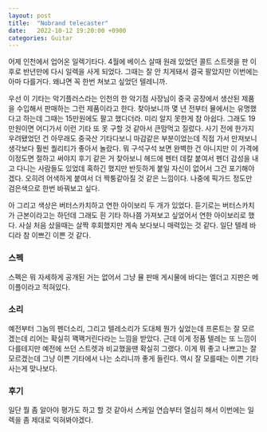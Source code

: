 ```yaml
---
layout: post
title:  "Nobrand telecaster"
date:   2022-10-12 19:20:00 +0900
categories: Guitar
---
```

어제 인천에서 업어온 일렉기타다. 4월에 베이스 살때 원래 있었던 콜트 스트렛을 판 이후로 반년만에 다시 일렉을 사게 되었다. 그때는 잘 안 치게돼서 결국 팔았지만 이번에는 아마 다를거다. 왜냐면 꼭 한번 쳐보고 싶었던 텔레니까.

우선 이 기타는 악기플러스라는 인천의 한 악기점 사장님이 중국 공장에서 생산된 제품을 수입해서 판매하는 그런 제품이라고 한다. 찾아보니까 몇 년 전부터 뮬에서는 유명했다고 하는데 그때는 15만원에도 팔고 했다더라. 미리 알지 못한게 참 아쉽다.
그래도 19만원이면 어디가서 이런 기타 또 못 구할 것 같아서 큰맘먹고 질렀다. 사기 전에 한가지 우려됐었던 건 아무래도 중국산 기타다보니 마감같은 부분이었는데 직접 가서 만져보니 생각보다 훨씬 퀄리티가 좋아서 놀랐다. 뭐 구석구석 보면 완벽한 건 아니지만 이 가격에 이정도면 절하고 써야지
후기 같은 거 찾아보니 헤드에 펜터 데칼 붙여서 펜더 감성을 내고 다니는 사람들도 있었데 혹하긴 했지만 반듯하게 붙일 자신이 없어서 그건 포기해야겠다. 오히려 어색하게 붙여서 더 짝퉁같아질 것 같은 느낌이다. 나중에 픽가드 정도만 검은색으로 한번 바꿔보고 싶다.

아 그리고 색상은 버터스카치하고 연한 아이보리 두 개가 있었다. 듣기로는 버터스카치가 근본이라고는 하던데 그래도 흰 기타 하나쯤 가져보고 싶었어서 연한 아이보리로 했다. 사실 처음 샀을때는 살짝 후회했지만 계속 보다보니 매력있는 것 같다. 일단 텔레 바디라 참 이쁘긴 이쁜 것 같다.

<h3>스펙</h3>

스펙은 뭐 자세하게 공개된 거는 없어서 그냥 뮬 판매 게시물에 바디는 엘더고 지판은 메이플이라고 적혀있다.

<h3>소리</h3>

예전부터 그놈의 펜더소리, 그리고 텔레소리가 도대체 뭔가 싶었는데 프론트는 잘 모르겠는데 리어는 확실히 꽥꽥거린다라는 느낌을 받았다. 근데 이게 정품 텔레는 또 느낌이 다를테지만 예전에 쓰던 스트렛과 비교했을땐 확실히 그랬다.
이게 뭐 좋고 나쁘고는 잘 모르겠는데 그냥 이쁜 기타에서 나는 소리니까 좋게 들린다. 역시 잘 모를때는 이쁜 기타 사는게 맞나보다. 

<h3>후기</h3>
일단 뭘 좀 알아야 평가도 하고 할 것 같아서 스케일 연습부터 열심히 해서 이번에는 일렉을 좀 제대로 익혀봐야겠다.

